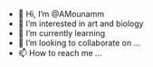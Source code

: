 - 👋 Hi, I’m @AMounamm
- 👀 I’m interested in art and biology
- 🌱 I’m currently learning 
- 💞️ I’m looking to collaborate on ...
- 📫 How to reach me ...

<!---
AMounamm/AMounamm is a ✨ special ✨ repository because its `README.md` (this file) appears on your GitHub profile.
You can click the Preview link to take a look at your changes.
--->
